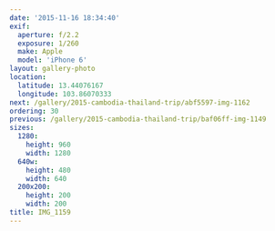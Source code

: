 ```yaml
---
date: '2015-11-16 18:34:40'
exif:
  aperture: f/2.2
  exposure: 1/260
  make: Apple
  model: 'iPhone 6'
layout: gallery-photo
location:
  latitude: 13.44076167
  longitude: 103.86070333
next: /gallery/2015-cambodia-thailand-trip/abf5597-img-1162
ordering: 30
previous: /gallery/2015-cambodia-thailand-trip/baf06ff-img-1149
sizes:
  1280:
    height: 960
    width: 1280
  640w:
    height: 480
    width: 640
  200x200:
    height: 200
    width: 200
title: IMG_1159
---
```

